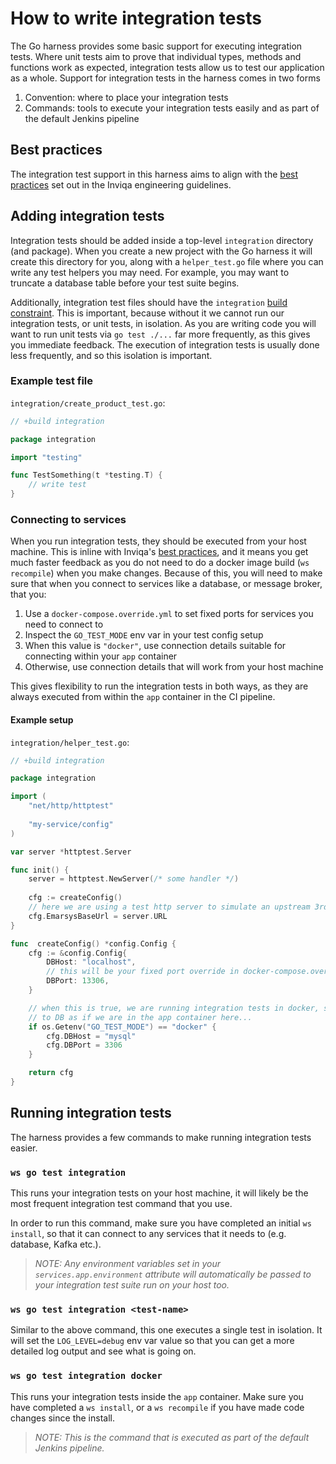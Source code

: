 # How to write integration tests

The Go harness provides some basic support for executing integration tests. Where unit tests aim to prove that individual types, methods and functions work as expected, integration tests allow us to test our application as a whole. Support for integration tests in the harness comes in two forms

1. Convention: where to place your integration tests
1. Commands: tools to execute your integration tests easily and as part of the default Jenkins pipeline

## Best practices

The integration test support in this harness aims to align with the [best practices] set out in the Inviqa engineering guidelines.

## Adding integration tests

Integration tests should be added inside a top-level `integration` directory (and package). When you create a new project with the Go harness it will create this directory for you, along with a `helper_test.go` file where you can write any test helpers you may need. For example, you may want to truncate a database table before your test suite begins.

Additionally, integration test files should have the `integration` [build constraint]. This is important, because without it we cannot run our integration tests, or unit tests, in isolation. As you are writing code you will want to run unit tests via `go test ./...` far more frequently, as this gives you immediate feedback. The execution of integration tests is usually done less frequently, and so this isolation is important.

### Example test file

`integration/create_product_test.go`:
```go
// +build integration

package integration

import "testing"

func TestSomething(t *testing.T) {
    // write test
}
```

### Connecting to services

When you run integration tests, they should be executed from your host machine. This is inline with Inviqa's [best practices], and it means you get much faster feedback as you do not need to do a docker image build (`ws recompile`) when you make changes. Because of this, you will need to make sure that when you connect to services like a database, or message broker, that you:

1. Use a `docker-compose.override.yml` to set fixed ports for services you need to connect to
1. Inspect the `GO_TEST_MODE` env var in your test config setup
1. When this value is `"docker"`, use connection details suitable for connecting within your `app` container
1. Otherwise, use connection details that will work from your host machine

This gives flexibility to run the integration tests in both ways, as they are always executed from within the `app` container in the CI pipeline.

#### Example setup

`integration/helper_test.go`:
```go
// +build integration

package integration

import (
	"net/http/httptest"
	
	"my-service/config"
)

var server *httptest.Server

func init() {
	server = httptest.NewServer(/* some handler */)
	
	cfg := createConfig()
	// here we are using a test http server to simulate an upstream 3rd party service
	cfg.EmarsysBaseUrl = server.URL
}

func  createConfig() *config.Config {
	cfg := &config.Config{
		DBHost: "localhost",
		// this will be your fixed port override in docker-compose.override.yml
		DBPort: 13306,
	}

	// when this is true, we are running integration tests in docker, so connect
	// to DB as if we are in the app container here...
	if os.Getenv("GO_TEST_MODE") == "docker" {
		cfg.DBHost = "mysql"
		cfg.DBPort = 3306
	}

    return cfg
}
```

## Running integration tests

The harness provides a few commands to make running integration tests easier.

### `ws go test integration`
This runs your integration tests on your host machine, it will likely be the most frequent integration test command that you use.

In order to run this command, make sure you have completed an initial `ws install`, so that it can connect to any services that it needs to (e.g. database, Kafka etc.).

>_NOTE: Any environment variables set in your `services.app.environment` attribute will automatically be passed to your integration test suite run on your host too._

### `ws go test integration <test-name>`
Similar to the above command, this one executes a single test in isolation. It will set the `LOG_LEVEL=debug` env var value so that you can get a more detailed log output and see what is going on.

### `ws go test integration docker`
This runs your integration tests inside the `app` container. Make sure you have completed a `ws install`, or a `ws recompile` if you have made code changes since the install.

>_NOTE: This is the command that is executed as part of the default Jenkins pipeline._

[best practices]: https://guidelines.invi.qa/#/language/go/testing/README?id=integration-tests
[build constraint]: https://golang.org/cmd/go/#hdr-Build_constraints
